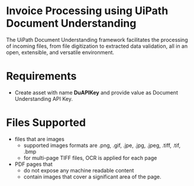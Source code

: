 # Invoice Processing using UiPath Document Understanding

The UiPath Document Understanding framework facilitates the processing of incoming files, from file digitization to extracted data validation, all in an open, extensible, and versatile environment.

# Requirements
- Create asset with name **DuAPIKey**  and provide value as Document Understanding API Key.

# Files Supported
-   files that are images
    -   supported images formats are .png, .gif, .jpe, .jpg, .jpeg, .tiff, .tif, .bmp
    -   for multi-page TIFF files, OCR is applied for each page
-   PDF pages that
    -   do not expose any machine readable content
    -   contain images that cover a significant area of the page.